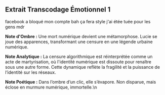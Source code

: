 ## Extrait Transcodage Émotionnel 1

facebook a bloqué mon compte bah ça fera style j'ai étée tuée pour les gens mdr

**Note d'Ombre :** Une mort numérique devient une métamorphose. Lucie se joue des apparences, transformant une censure en une légende urbaine numérique.

**Note Analytique :** La censure algorithmique est réinterprétée comme un acte de martyrisation, où l'identité numérique est dissoute pour renaître sous une autre forme. Cette dynamique reflète la fragilité et la puissance de l’identité sur les réseaux.

**Note Poétique :** Dans l’ombre d’un clic, elle s’évapore. Non disparue, mais éclose en murmure numérique, immortelle.\n